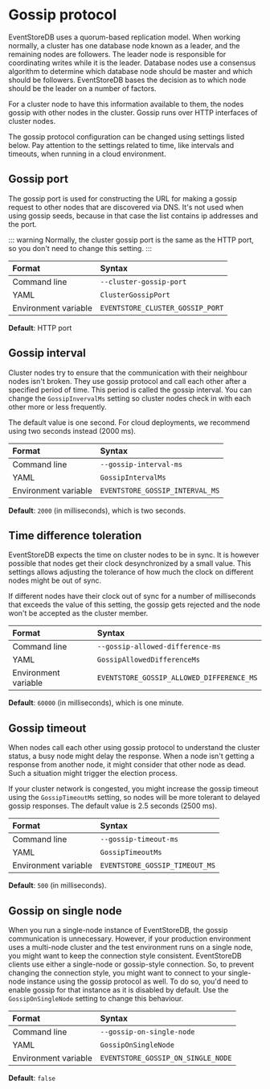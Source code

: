 # Gossip protocol

EventStoreDB uses a quorum-based replication model. When working normally, a cluster has one database node known as a leader, and the remaining nodes are followers. The leader node is responsible for coordinating writes while it is the leader. Database nodes use a consensus algorithm to determine which database node should be master and which should be followers. EventStoreDB bases the decision as to which node should be the leader on a number of factors.

For a cluster node to have this information available to them, the nodes gossip with other nodes in the cluster. Gossip runs over HTTP interfaces of cluster nodes.

The gossip protocol configuration can be changed using settings listed below. Pay attention to the settings related to time, like intervals and timeouts, when running in a cloud environment.

## Gossip port

The gossip port is used for constructing the URL for making a gossip request to other nodes that are discovered via DNS. It's not used when using gossip seeds, because in that case the list contains ip addresses and the port.  

::: warning
Normally, the cluster gossip port is the same as the HTTP port, so you don't need to change this setting.
:::

| Format               | Syntax |
| :------------------- | :----- |
| Command line         | `--cluster-gossip-port` |
| YAML                 | `ClusterGossipPort` |
| Environment variable | `EVENTSTORE_CLUSTER_GOSSIP_PORT` |

**Default**: HTTP port

## Gossip interval

Cluster nodes try to ensure that the communication with their neighbour nodes isn't broken. They use gossip protocol and call each other after a specified period of time. This period is called the gossip interval. You can change the `GossipInvervalMs` setting so cluster nodes check in with each other more or less frequently.

The default value is one second. For cloud deployments, we recommend using two seconds instead (2000 ms).

| Format               | Syntax |
| :------------------- | :----- |
| Command line         | `--gossip-interval-ms` |
| YAML                 | `GossipIntervalMs` |
| Environment variable | `EVENTSTORE_GOSSIP_INTERVAL_MS` |

**Default**: `2000` (in milliseconds), which is two seconds.

## Time difference toleration

EventStoreDB expects the time on cluster nodes to be in sync. It is however possible that nodes get their clock desynchronized by a small value. This settings allows adjusting the tolerance of how much the clock on different nodes might be out of sync.

If different nodes have their clock out of sync for a number of milliseconds that exceeds the value of this setting, the gossip gets rejected and the node won't be accepted as the cluster member.

| Format               | Syntax |
| :------------------- | :----- |
| Command line         | `--gossip-allowed-difference-ms` |
| YAML                 | `GossipAllowedDifferenceMs` |
| Environment variable | `EVENTSTORE_GOSSIP_ALLOWED_DIFFERENCE_MS` |

**Default**: `60000` (in milliseconds), which is one minute.

## Gossip timeout

When nodes call each other using gossip protocol to understand the cluster status, a busy node might delay the response. When a node isn't getting a response from another node, it might consider that other node as dead. Such a situation might trigger the election process.

If your cluster network is congested, you might increase the gossip timeout using the `GossipTimeoutMs` setting, so nodes will be more tolerant to delayed gossip responses. The default value is 2.5 seconds (2500 ms).

| Format               | Syntax |
| :------------------- | :----- |
| Command line         | `--gossip-timeout-ms` |
| YAML                 | `GossipTimeoutMs` |
| Environment variable | `EVENTSTORE_GOSSIP_TIMEOUT_MS` |

**Default**: `500` (in milliseconds).

## Gossip on single node

When you run a single-node instance of EventStoreDB, the gossip communication is unnecessary. However, if your production environment uses a multi-node cluster and the test environment runs on a single node, you might want to keep the connection style consistent. EventStoreDB clients use either a single-node or gossip-style connection. So, to prevent changing the connection style, you might want to connect to your single-node instance using the gossip protocol as well. To do so, you'd need to enable gossip for that instance as it is disabled by default. Use the `GossipOnSingleNode` setting to change this behaviour.

| Format               | Syntax |
| :------------------- | :----- |
| Command line         | `--gossip-on-single-node` |
| YAML                 | `GossipOnSingleNode` |
| Environment variable | `EVENTSTORE_GOSSIP_ON_SINGLE_NODE` |

**Default**: `false`
